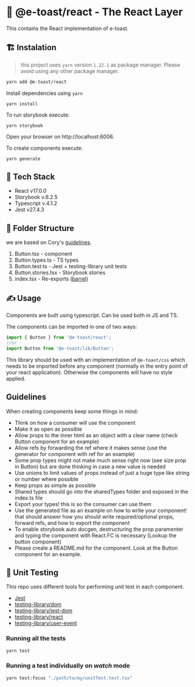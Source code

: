 # 📘 @e-toast/react - The React Layer

This contains the React implementation of e-toast.

## 🏗️ Instalation
 > this project uses `yarn` version `1.22.1` as package manager. Please avoid using any other package manager.

```bash
yarn add @e-toast/react
```

Install dependencies using `yarn`

```
yarn install
```

To run storybook execute:

```
yarn storybook
```

Open your browser on http://localhost:6006.

To create components execute:

```
yarn generate
```

## 🧰 Tech Stack

- React v17.0.0
- Storybook v.6.2.5
- Typescript v.4.1.2
- Jest v27.4.3

## 📁 Folder Structure
 we are based on Cory's [guidelines](https://twitter.com/housecor/status/1493947989877997571?s=20&t=47Knp8NaM3KOzADGxkTH0w).

1. Button.tsx - component
2. Button.types.ts - TS types
3. Button.test.ts - Jest + testing-library unit tests
4. Button.stories.tsx - Storybook stories
6. index.tsx - Re-exports ([barrel](https://trusz.github.io/posts/barrel-pattern-in-typescript/))

## ✍️ Usage

Components are built using typescript. Can be used both in JS and TS.

The components can be imported in one of two ways:

```javascript
import { Button } from '@e-toast/react';
//or
import Button from '@e-toast/lib/Button';
```

This library should be used with an implementation of ```@e-toast/css``` which needs to be imported before any component (normally in the entry point of your react application). Otherwise the components will have no style applied.

## Guidelines

When creating components keep some things in mind:

  - Think on how a consumer will use the component
  - Make it as open as possible
  - Allow props to the inner html as an object with a clear name (check Button component for an example)
  - Allow refs by forwarding the ref where it makes sense (use the generator for component with ref for an example)
  - Some prop types might not make much sense right now (see size prop in Button) but are done thinking in case a new value is needed
  - Use unions to limit values of props instead of just a huge type like string or number where possible
  - Keep props as simple as possible
  - Shared types should go into the sharedTypes folder and exposed in the index.ts file
  - Export your types! this is so the consumer can use them
  - Use the generated file as an example on how to write your component! that should answer how you should write required/optional props, forward refs, and how to export the component
  - To enable storybook auto docgen, destructuring the prop paramenter and typing the component with React.FC is necessary (Lookup the button component)
  - Please create a README.md for the component. Look at the Button component for an example.

## 🧪 Unit Testing

This repo uses different tools for performing unit test in each component.
- [Jest](https://jestjs.io/)
- [testing-library/dom](https://testing-library.com/docs/dom-testing-library/intro)
- [testing-library/jest-dom](https://testing-library.com/docs/ecosystem-jest-dom)
- [testing-library/react](https://testing-library.com/docs/react-testing-library/intro)
- [testing-library/user-event](https://testing-library.com/docs/ecosystem-user-event/)
### Running all the tests
```bash
yarn test
```
### Running a test individually on _watch_ mode
```bash
yarn test:focus "./path/to/my/unitTest.test.tsx"
```
